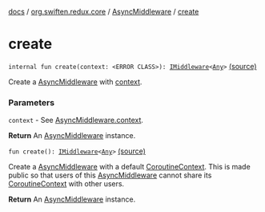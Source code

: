 [docs](../../index.md) / [org.swiften.redux.core](../index.md) / [AsyncMiddleware](index.md) / [create](./create.md)

# create

`internal fun create(context: <ERROR CLASS>): `[`IMiddleware`](../-i-middleware.md)`<`[`Any`](https://kotlinlang.org/api/latest/jvm/stdlib/kotlin/-any/index.html)`>` [(source)](https://github.com/protoman92/KotlinRedux/tree/master/common/common-core/src/main/kotlin/org/swiften/redux/core/AsyncMiddleware.kt#L26)

Create a [AsyncMiddleware](index.md) with [context](create.md#org.swiften.redux.core.AsyncMiddleware.Companion$create()/context).

### Parameters

`context` - See [AsyncMiddleware.context](context.md).

**Return**
An [AsyncMiddleware](index.md) instance.

`fun create(): `[`IMiddleware`](../-i-middleware.md)`<`[`Any`](https://kotlinlang.org/api/latest/jvm/stdlib/kotlin/-any/index.html)`>` [(source)](https://github.com/protoman92/KotlinRedux/tree/master/common/common-core/src/main/kotlin/org/swiften/redux/core/AsyncMiddleware.kt#L35)

Create a [AsyncMiddleware](index.md) with a default [CoroutineContext](#). This is made public so that
users of this [AsyncMiddleware](index.md) cannot share its [CoroutineContext](#) with other users.

**Return**
An [AsyncMiddleware](index.md) instance.

